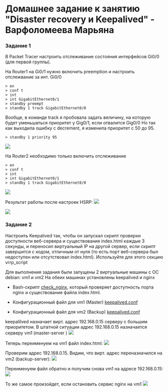# Домашнее задание к занятию "Disaster recovery и Keepalived" - Варфоломеева Марьяна

### Задание 1

В Packet Tracer настроить отслеживание состояния интерфейсов Gi0/0 (для первой группы).

На Router1 на Gi0/1 нужно включить preemption и настроить отслежвание за инт. Gi0/0

```
> en
> conf t
> int 
> int GigabitEthernet0/1
> standby preempt 
> standby 1 track GigabitEthernet0/0
```

Вообще, в команде track я пробовала задать величину, на которую будет уменьшаться приоритет у Gig0/1, если отвалится Gig0/0
Но так как выходила ошибку с decrement, я изменила приоритет c 50 до 95. 
```
> standby 1 priority 95
```
![](./img/6.png)

На Router2 необходимо только включить отслеживание
```
> en
> conf t
> int 
> int GigabitEthernet0/1
> standby 1 track GigabitEthernet0/0
```
![](./img/7.png)

Результат работы  после настроек HSRP:
![](./img/8.png)

![](./img/9.png)

### Задание 2

Настроить Keepalived так, чтобы он запускал скрипт проверки доступности веб-сервера и существования 
index.html каждые 3 секунды, и переносил виртуальный IP на другой сервер, если скрипт завершится с кодом,
отличным от нуля (то есть порт веб-сервера был недоступен или отсутствовал index.html). 
Используйте для этого секцию vrrp_script

Для выполнения задания были запущены 2 виртуальные машины с ОС debian: vm1 и vm2
На обеих машинах  установлены keepalived и nginx

 - Bash-скрипт [check_nginx](./files/check_nginx), который проверяет доступность порта nginx и 
существование файла index.html.

 - Конфигурационный файл для vm1 (Master) [keepalived.conf](./files/keepalived.conf)

 - Конфигурационный файл для vm2 (Backup) [keepalived.conf](./files/keepalived.conf.bkp)



keepalilved назначает вирт. адрес  192.168.0.15 серверу с большим приоритетом.
В штатной ситуации адрес 192.168.0.15 назначается серверу vm1 (master-server )
![](./img/1.png)

Теперь переименуем на vm1 файл index.html:
![](./img/2.png)

Проверим адрес 192.168.0.15. Видим, что вирт. адрес переназначился на vm2 (backup-server):
![](./img/3.png)

Переименуем файл обратно и получим снова vm1 на адресе 192.168.0.15:
![](./img/4.png)

То же самое произойдет, если  остановить сервис nginx на vm1
![](./img/5.png)


